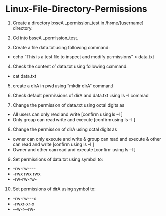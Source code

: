 # Linux-File-Directory-Permissions



1.	Create a directory bsseA _permission_test in /home/[username] directory.
2.	Cd into bsseA _permission_test.

3.	Create a file data.txt using following command:
  -	echo “This is a test file to inspect and modify  permissions” > data.txt

4.	Check the content of data.txt using following command:
  -	cat data.txt

5.	 create a dirA in pwd using “mkdir dirA” command

6.	Check default permissions of dirA and data.txt using ls –l commad

7.	Change the permission of data.txt using octal digits as
  -	All users can only read and write [confirm using ls –l ]
  -	Only group can read write and execute [confirm using ls –l ]


8.	Change the permission of dirA using octal digits as
  -	owner can only execute and write & group can read and execute & other can read and write  [confirm using ls –l ]	
  -	Owner and other  can read and  execute [confirm using ls –l ]	

9.	Set permissions of data.txt using symbol to:  
  -	–rw-rw----
  -	–rwx rwx rwx
  -	-rw-rw-rw-

10.	Set permissions of dirA using symbol to:

  -	–rw-rw---x
  -	–rwxr-xr-x
  -	--w-r--rw-


